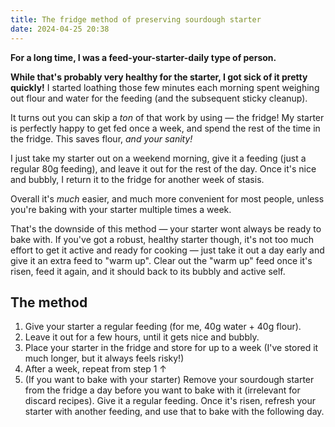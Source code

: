 ```yaml
---
title: The fridge method of preserving sourdough starter
date: 2024-04-25 20:38
---
```


**For a long time, I was a feed-your-starter-daily type of person.**

**While that's probably very healthy for the starter, I got sick of it pretty quickly!** I started loathing those few minutes each morning spent weighing out flour and water for the feeding (and the subsequent sticky cleanup).

It turns out you can skip a _ton_ of that work by using — the fridge! My starter is perfectly happy to get fed once a week, and spend the rest of the time in the fridge. This saves flour, _and your sanity!_

I just take my starter out on a weekend morning, give it a feeding (just a regular 80g feeding), and leave it out for the rest of the day. Once it's nice and bubbly, I return it to the fridge for another week of stasis.

Overall it's _much_ easier, and much more convenient for most people, unless you're baking with your starter multiple times a week.

That's the downside of this method — your starter wont always be ready to bake with. If you've got a robust, healthy starter though, it's not too much effort to get it active and ready for cooking — just take it out a day early and give it an extra feed to "warm up". Clear out the "warm up" feed once it's risen, feed it again, and it should back to its bubbly and active self.

## The method

1. Give your starter a regular feeding (for me, 40g water + 40g flour).
2. Leave it out for a few hours, until it gets nice and bubbly.
3. Place your starter in the fridge and store for up to a week (I've stored it much longer, but it always feels risky!)
4. After a week, repeat from step 1 ↑
5. (If you want to bake with your starter) Remove your sourdough starter from the fridge a day before you want to bake with it (irrelevant for discard recipes). Give it a regular feeding. Once it's risen, refresh your starter with another feeding, and use that to bake with the following day.
